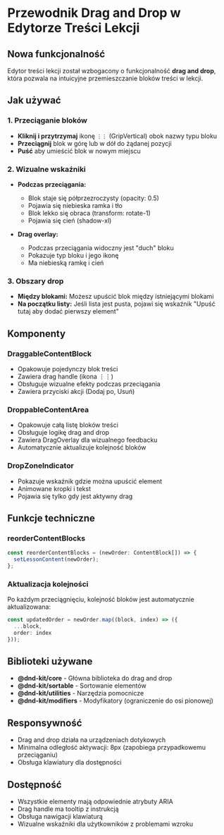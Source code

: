 # Przewodnik Drag and Drop w Edytorze Treści Lekcji

## Nowa funkcjonalność

Edytor treści lekcji został wzbogacony o funkcjonalność **drag and drop**, która pozwala na intuicyjne przemieszczanie bloków treści w lekcji.

## Jak używać

### 1. Przeciąganie bloków
- **Kliknij i przytrzymaj** ikonę `⋮⋮` (GripVertical) obok nazwy typu bloku
- **Przeciągnij** blok w górę lub w dół do żądanej pozycji
- **Puść** aby umieścić blok w nowym miejscu

### 2. Wizualne wskaźniki
- **Podczas przeciągania:**
  - Blok staje się półprzezroczysty (opacity: 0.5)
  - Pojawia się niebieska ramka i tło
  - Blok lekko się obraca (transform: rotate-1)
  - Pojawia się cień (shadow-xl)

- **Drag overlay:**
  - Podczas przeciągania widoczny jest "duch" bloku
  - Pokazuje typ bloku i jego ikonę
  - Ma niebieską ramkę i cień

### 3. Obszary drop
- **Między blokami:** Możesz upuścić blok między istniejącymi blokami
- **Na początku listy:** Jeśli lista jest pusta, pojawi się wskaźnik "Upuść tutaj aby dodać pierwszy element"

## Komponenty

### DraggableContentBlock
- Opakowuje pojedynczy blok treści
- Zawiera drag handle (ikona ⋮⋮)
- Obsługuje wizualne efekty podczas przeciągania
- Zawiera przyciski akcji (Dodaj po, Usuń)

### DroppableContentArea
- Opakowuje całą listę bloków treści
- Obsługuje logikę drag and drop
- Zawiera DragOverlay dla wizualnego feedbacku
- Automatycznie aktualizuje kolejność bloków

### DropZoneIndicator
- Pokazuje wskaźnik gdzie można upuścić element
- Animowane kropki i tekst
- Pojawia się tylko gdy jest aktywny drag

## Funkcje techniczne

### reorderContentBlocks
```typescript
const reorderContentBlocks = (newOrder: ContentBlock[]) => {
  setLessonContent(newOrder);
};
```

### Aktualizacja kolejności
Po każdym przeciągnięciu, kolejność bloków jest automatycznie aktualizowana:
```typescript
const updatedOrder = newOrder.map((block, index) => ({
  ...block,
  order: index
}));
```

## Biblioteki używane

- **@dnd-kit/core** - Główna biblioteka do drag and drop
- **@dnd-kit/sortable** - Sortowanie elementów
- **@dnd-kit/utilities** - Narzędzia pomocnicze
- **@dnd-kit/modifiers** - Modyfikatory (ograniczenie do osi pionowej)

## Responsywność

- Drag and drop działa na urządzeniach dotykowych
- Minimalna odległość aktywacji: 8px (zapobiega przypadkowemu przeciąganiu)
- Obsługa klawiatury dla dostępności

## Dostępność

- Wszystkie elementy mają odpowiednie atrybuty ARIA
- Drag handle ma tooltip z instrukcją
- Obsługa nawigacji klawiaturą
- Wizualne wskaźniki dla użytkowników z problemami wzroku

